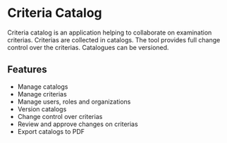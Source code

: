# Criteria Catalog

Criteria catalog is an application helping to collaborate on examination criterias. Criterias are collected in catalogs. The tool provides full change control over the criterias. Catalogues can be versioned.

## Features

- Manage catalogs
- Manage criterias
- Manage users, roles and organizations
- Version catalogs
- Change control over criterias
- Review and approve changes on criterias
- Export catalogs to PDF
